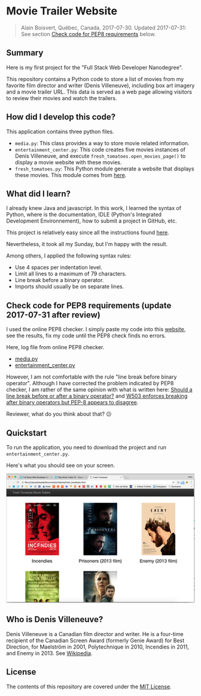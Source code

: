# Movie Trailer Website
> Alain Boisvert, Québec, Canada, 2017-07-30.
> Updated 2017-07-31: See section [Check code for PEP8 requirements](#pep8) below.

## Summary

Here is my first project for the "Full Stack Web Developer Nanodegree".

This repository contains a Python code to store a list of movies from my favorite film director and writer (Denis Villeneuve), including box art imagery and a movie trailer URL. This data is served as a web page allowing visitors to review their movies and watch the trailers.

## How did I develop this code?

This application contains three python files.
- `media.py`: This class provides a way to store movie related information.
- `entertainment_center.py`: This code creates five movies instances of Denis Villeneuve, and execute `fresh_tomatoes.open_movies_page()` to display a movie website with these movies.
- `fresh_tomatoes.py`:	This Python module generate a website that displays these movies. This module comes from [here](https://github.com/udacity/ud036_StarterCode/blob/master/fresh_tomatoes.py).

## What did I learn?

I already knew Java and javascript. In this work, I learned the syntax of Python, where is the documentation, IDLE (Python's Integrated Development Environnement), how to submit a project in GitHub, etc. 

This project is relatively easy since all the instructions found [here](https://classroom.udacity.com/nanodegrees/nd004/parts/fe2ad0cf-06b0-4541-87ab-0b6d59e21ef1/modules/3a35570a-8e9d-4088-96d0-3dbe22d1fcb6/lessons/3561209451239847/concepts/36057486950923).

Nevertheless, it took all my Sunday, but I'm happy with the result.

Among others, I applied the following syntax rules:
- Use 4 spaces per indentation level.
- Limit all lines to a maximum of 79 characters.
- Line break before a binary operator.
- Imports should usually be on separate lines.

<a name="pep8"></a>
## Check code for PEP8 requirements (update 2017-07-31 after review)

I used the online PEP8 checker. I simply paste my code into this [website](http://pep8online.com/), see the results, fix my code until the PEP8 check finds no errors.

Here, log file from online PEP8 checker.
- [media.py](https://github.com/boisalai/movie_trailer_website/blob/master/PEP8/result_20170731_224930.txt)
- [entertainment_center.py](https://github.com/boisalai/movie_trailer_website/blob/master/PEP8/result_20170731_225329.txt)

However, I am not comfortable with the rule "line break before binary operator". Although I have corrected the problem indicated by PEP8 checker, I am rather of the same opinion with what is written here: [Should a line break before or after a binary operator?](https://www.python.org/dev/peps/pep-0008/#should-a-line-break-before-or-after-a-binary-operator) and [W503 enforces breaking after binary operators but PEP-8 appears to disagree](https://github.com/PyCQA/pycodestyle/issues/513).

Reviewer, what do you think about that? :confused:





## Quickstart

To run the application, you need to download the project and run `entertainment_center.py`.

Here's what you should see on your screen.

![Screenshot 1](https://raw.githubusercontent.com/boisalai/movie_trailer_website/master/images/screen.png "Screenshot 1")

## Who is Denis Villeneuve?

Denis Villeneuve is a Canadian film director and writer. He is a four-time recipient of the Canadian Screen Award (formerly Genie Award) for Best Direction, for Maelström in 2001, Polytechnique in 2010, Incendies in 2011, and Enemy in 2013. See [Wikipedia](https://en.wikipedia.org/wiki/Denis_Villeneuve).

## License

The contents of this repository are covered under the [MIT License](LICENSE).

